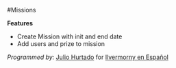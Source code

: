 #Missions

**Features**
* Create Mission with init and end date
* Add users and prize to mission


_Programmed by:_ [Julio Hurtado](https://ilvermorny.es/usuario-1-alexandre-fontaine) for [Ilvermorny en Español](https://ilvermorny.es)